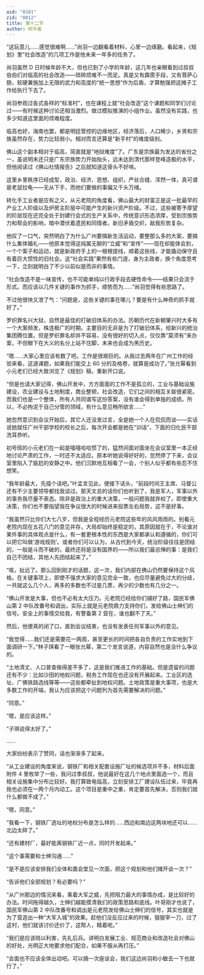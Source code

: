 ```yaml
---
aid: "0101"
zid: "0012"
title: 第十二节
author: 吹牛者
---
```


“这玩意儿……感觉很难啊……”尚羽一边翻看着材料，心里一边琢磨。看起来，《规划》里“社会改造”的几项工作是他未来一年多的任务了。

尚羽虽然 D 日时候年龄不大，但也已到了小学的年龄，这几年也亲眼看到过叔叔伯伯们对临高的社会改造――琐碎烦难不一而足。真是又有霹雳手段，又有菩萨心肠，软硬兼施加上无限的武力和高度的“统一思想”作为后盾，才算勉强把这摊子工作给执行下去了。

尚羽参观过各式各样的“标准村”，也在课程上就“社会改造”这个课题和同学们讨论过――有时候这种讨论还相当激烈。做过模拟推演的小组作业。虽然没有实践，也多少知道这里面的烦难程度。

临高也好，海南也罢，都是明廷管控的边缘地区，经济落后，人口稀少，乡贤和宗族虽然存在，势力比较弱小。相对而言还算是“新手村”的难度级别。

佛山这个副本相对于临高，简直就是“地狱难度”了。广东是宗族最为发达的省份之一，虽说明末还只是广东宗族势力开始抬头，远未达到清代那样登峰造极的水平，但他阅读过《佛山社情报告》之后就知道这骨头不好啃。

这里乡里秩序已经成型，政治、经济、思想、组织，严丝合缝、浑然一体，真可谓是老鼠拉龟――无从下手，而他们要做的事偏又千头万绪。

转化手工业者是应有之义，从元老院的角度看，佛山最大的财富正是这一批最早的产业工人阶级以及炉房主阶层中可能产生的新兴资产阶级。不过，这些被寄予厚望的阶层现在还完全处于封建行会式的生产关系中，传统意识形态浓厚，受到宗族势力和帮会的影响，暗中潜伏着遗民和同情者。新旧矛盾交织，敌我形势复杂。

他叹了一口气，突然明白了为什么广州要搞新生活运动，要整那么多的大案，要搞什么集体婚礼――他原本觉得这纯属无聊的“立威”和“宣传”――现在却能体会到，一个个案子和运动，就是新政府手上的一根根提线，顺着这些线，才能撬动保守且有着巨大惯性的旧社会。这“社会实践”果然有些门道，身为主政者，换个角度思考一下，立刻就明白了不少以前似是而非的事情。

“社会改造不是一味宣传，也不可能单纯以行政手段去硬性命令――结果只会流于形式。而应该以几件关键的事作为抓手，顺势而为……”尚羽觉得有些思路了。

不过他很快又泄了气：“问题是，这些关键的事在哪儿？要是有什么神奇的抓手就好了。”

罗织罪名兴大狱，自然是最佳的打破旧体系的办法。历朝历代在新朝肇兴时大多有一个大案频发，株连极广的时期。主要目的无非是为了打破旧体系，给新兴的统治集团腾位置。但是罗织罪名却并不容易，没有很好的切入点，仅仅靠“莫须有”来办案，不但眼下在大义的名分上站不住脚，未来也会成为黑历史。

“嗯……大家心里应该有数了吧。工作是很艰巨的。从我过去两年在广州工作的经验来看，这道课题，如果我们能交上 60 分的及格卷，就算是成功了。”张允幂看到小元老们已经大致浏览了《规划》稿，重新开口说。

“但是也请大家记得，佛山开发中，方方面面的工作不是孤立的，工业与基础设施建设，农业建设与土地制度，商业整顿，社会改造，它们之间的相互关联很紧密。而我们也是一个整体，所有人共同谱写这份答案，没有谁会得到单独的成绩。所以，不必拘泥于自己分管的领域，有什么意见畅所欲言……”

她忽然意识到会议开始后，其它人还没发过言，全是她一个人在侃侃而谈――实话说她就任广州干部学校的校长之后，每次开会都是她在“训话”，下面的归化民干部洗耳恭听。

初号班的小元老们在一起是嘻嘻哈哈惯了的，猛然间面对面坐在会议室里一本正经地讨论严肃的工作，一时还不太适应。原本听她说得好好的，忽然停了下来，会议室里陷入了尴尬的安静之中。他们沉默地互相看了一会，个别人似乎都有些忍不住想笑。

“我年龄最大，先插个话吧。”叶孟言见此，便接下话头，“前段时间王主席、马督公还有不少主要领导都找我谈过。那天文总的话你们也听到了，我是军人，军事以外的事务我尽量不表态。除非是政治上的重大决策，一般问题我就弃权了。即使重大决策，你们也不要指望我在争议很大的时候进来投票左右局势，这不是好事。

“我虽然只比你们大七八岁，但我是全程经历元老院这些年的风风雨雨的。别看元老院内现在五花八门的意见并存，大局却始终是稳定的，其原因就在于，不论谁对某件事的具体观点是什么，有一套更根本性的东西是大家都承认和遵循的，你们可以把它叫做‘游戏规则’。或者你们可以认为，从古代到今天，统治阶级往往是团结的，一般是斗而不破的，最终还将是没有国界的――所以我们最忌惮的事：是我们自己不团结，其他人先团结起来了。”

“咳，扯远了。那么回到刚才的话题，这一次，我们内部在佛山仍然要保持这个风格。在关键事项上，即使不强求大家的意见完全一致，也应尽量避免过大的分歧，一共就这么几个人，再多的多数也不过是几票，再少的少数也有几分之一。

“佛山开发是大事，但也不必有太大压力。元老院已经给你们铺好了路，国民军佛山第 2 中队改番号和调出，实际上就是元老院鼎力支持你们，发给佛山士绅们的信号。安全上的事情交给我，有警备第 2 营在，谁也翻不了天。”

然后，他便真的闭了口，直到会议结束，也没有发表任何军事以外的意见。

“我觉得……我们还是需要花一两周，甚至更长的时间把各自负责的工作实地到下面调研一下。”林子琪看了一眼张允幂，第二个发言说道，内容自然也是没什么争议的。

“土地清丈、人口普查做得差不多了，这是我们推进工作的基础。但是遗留的问题还有不少：比如沙田的地权问题，税务工作现在也还没有开展起来。工业区的选址、广佛铁路选线等等――这些都牵扯到地权问题。土地政策是重大事项，也是大多数工作的开端，我认为应该把这个问题列为首先需要解决的问题。”

“同意。”

“嗯，是应该这样。”

“子琪说得太好了。”

……

大家纷纷表示了赞同，话也渐渐多了起来。

“从工业建设的角度来说，钢铁厂和相关配套设施厂址的候选项并不多，材料后面附件 4 里枚举了一些，我问过季叔叔，他说最好在这几个地点里面选一个，而且相关设施集中分布比较好。我打算致电临高，立刻安排工厂建设队伍过来，毕竟再拖也必须在一两个月内动工。这个项目是重中之重，肯定要首先解决，否则我们就什么都做不成了。”

“嗯，同意。”

“我看一下，钢铁厂选址的地权分布是怎么样的……西边和南边这两块地还可以……北边太碎了。”

“还有建材厂，最好能离钢铁厂近一点，同时开发起来。”

“这个事需要和士绅沟通……”

“是不是应该安排我们全体和嘉会堂见一次面，把这个规划和他们摊开谈一次？”

“告诉他们全部规划？有必要吗？”

“从广州那边的情况来看，乘着大军之威，先把阻力最大的事情办成，是比较好的办法。时间拖得越久，士绅们越能摸清我们的政策思路和底线。叶哥刚才也说了，国民军佛山第 2 中队改番号和调出是元老院发给佛山士绅们的信号，其实也就是为了营造出一种“大军入城”的效果。趁他们没反应过来的时候，狠狠宰一刀，过了这村，他们就该讨价还价了，这帮人，精着呢。”

“我们是应该晓以利害，先礼后兵。讲明白发展工业、规范商业和改造社会对佛山的好处，光明正大地要求他们配合，如果不服从再打压。”

“会面也不应该全体出动吧。可以搞一次座谈会，我们这边尚羽和小敏去一下也就行了。”
